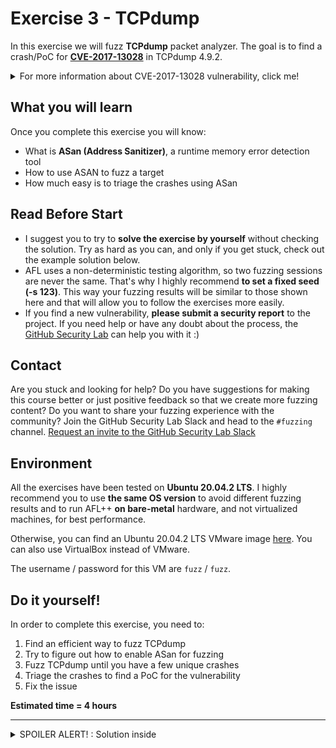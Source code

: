 # Exercise 3 - TCPdump

In this exercise we will fuzz **TCPdump** packet analyzer. The goal is to find a crash/PoC for [**CVE-2017-13028**](https://www.cvedetails.com/cve/CVE-2017-13028/) in TCPdump 4.9.2.

<details>
  <summary>For more information about CVE-2017-13028 vulnerability, click me!</summary>
  --------------------------------------------------------------------------------------------------------
  
**CVE-2017-13028** is an Out-of-bounds Read vulneratibily that can be triggered via a BOOTP packet (Bootstrap Protocol).
  
  An Out-of-bounds Read is a vulnerability that occurs when the program reads data past the end, or before the beginning, of the intended buffer.
  
  As a result, it allows remote attackers to cause a denial of service or possibly obtain potentially sensitive information from process memory.
  
  You can find more information about Out-of-bounds Read vulnerabilities at the following link: https://cwe.mitre.org/data/definitions/125.html
  
</details>

## What you will learn
Once you complete this exercise you will know:
- What is **ASan (Address Sanitizer)**, a runtime memory error detection tool
- How to use ASAN to fuzz a target
- How much easy is to triage the crashes using ASan

## Read Before Start
- I suggest you to try to **solve the exercise by yourself** without checking the solution. Try as hard as you can, and only if you get stuck, check out the example solution below.
- AFL uses a non-deterministic testing algorithm, so two fuzzing sessions are never the same. That's why I highly recommend **to set a fixed seed (-s 123)**. This way your fuzzing results will be similar to those shown here and that will allow you to follow the exercises more easily.  
- If you find a new vulnerability, **please submit a security report** to the project. If you need help or have any doubt about the process, the [GitHub Security Lab](mailto:securitylab.github.com) can help you with it :)

## Contact
Are you stuck and looking for help? Do you have suggestions for making this course better or just positive feedback so that we create more fuzzing content?
Do you want to share your fuzzing experience with the community?
Join the GitHub Security Lab Slack and head to the `#fuzzing` channel. [Request an invite to the GitHub Security Lab Slack](mailto:securitylab-social@github.com?subject=Request%20an%20invite%20to%20the%20GitHub%20Security%20Lab%20Slack)

## Environment

All the exercises have been tested on **Ubuntu 20.04.2 LTS**. I highly recommend you to use **the same OS version** to avoid different fuzzing results and to run AFL++ **on bare-metal** hardware, and not virtualized machines, for best performance.

Otherwise, you can find an Ubuntu 20.04.2 LTS VMware image [here](https://drive.google.com/file/d/1_m1x-SHcm7Muov2mlmbbt8nkrMYp0Q3K/view?usp=sharing). You can also use VirtualBox instead of VMware.

The username / password for this VM are `fuzz` / `fuzz`.

## Do it yourself!
In order to complete this exercise, you need to:
1) Find an efficient way to fuzz TCPdump
2) Try to figure out how to enable ASan for fuzzing
3) Fuzz TCPdump until you have a few unique crashes
4) Triage the crashes to find a PoC for the vulnerability
5) Fix the issue

**Estimated time = 4 hours**

---------------------------------------------------------------------------------------------------------------------------------------------------

<details>
  <summary>SPOILER ALERT! : Solution inside</summary>

### Download and build your target

Let's first get our fuzzing target. Create a new directory for the project you want to fuzz:
```
cd $HOME
mkdir fuzzing_tcpdump && cd fuzzing_tcpdump/
```

Download and uncompress tcpdump-4.9.2.tar.gz
```
wget https://github.com/the-tcpdump-group/tcpdump/archive/refs/tags/tcpdump-4.9.2.tar.gz
tar -xzvf tcpdump-4.9.2.tar.gz
```

We also need to download libpcap, a cross-platform library that is needed by TCPdump. Download and uncompress libpcap-1.8.0.tar.gz:
```
wget https://github.com/the-tcpdump-group/libpcap/archive/refs/tags/libpcap-1.8.0.tar.gz
tar -xzvf libpcap-1.8.0.tar.gz
```

We need to rename ``libpcap-libpcap-1.8.0`` to ``libpcap-1.8.0``. Otherwise, tcpdump doesn't find the ``libpcap.a`` local path:
```
mv libpcap-libpcap-1.8.0/ libpcap-1.8.0
```
  
Build and install libpcap:

```
cd $HOME/fuzzing_tcpdump/libpcap-1.8.0/
./configure --enable-shared=no
make
```

Now, we can build and install tcpdump:
```
cd $HOME/fuzzing_tcpdump/tcpdump-tcpdump-4.9.2/
./configure --prefix="$HOME/fuzzing_tcpdump/install/"
make
make install
```

To test everything is working properly, just type:
```
$HOME/fuzzing_tcpdump/install/sbin/tcpdump -h
```
  
and you should see something like that

![](Images/Image1.png)
  
**Before continuing to the following step, check that your version numbers matches the numbers above**

### Seed corpus creation

You can find a lot of .pcacp examples in the "./tests" folder. You can run these .pcap files with the following command-line:
```
$HOME/fuzzing_tcpdump/install/sbin/tcpdump -vvvvXX -ee -nn -r [.pcap file]
```
  
For example:
```
$HOME/fuzzing_tcpdump/install/sbin/tcpdump -vvvvXX -ee -nn -r ./tests/geneve.pcap
```
  
And the output should look like
![](Images/Image2.png)
  
### AddressSanitizer
  
**AddressSanitizer (ASan)** is a fast memory error detector for C and C++. It was originally developed by Google (Konstantin Serebryany, Derek Bruening, Alexander Potapenko, Dmitry Vyukov) and first released in May 2011.

It consists of a compiler instrumentation module and a run-time library. The tool is capable of finding out-of-bounds accesses to heap, stack, and global objects, as well as use-after-free, double-free and memory leaks bugs.

AddressSanitizer is open source and is integrated with the LLVM compiler tool chain starting from version 3.1. While it was originally developed as a project for LLVM, it has been ported to GCC and it is included into GCC versions >= 4.8

You can find more information about AddressSanitizer at the following [link](https://clang.llvm.org/docs/AddressSanitizer.html).
  
### Build with ASan enabled
  
Now we're going to build tcpdump (and libpcap) with ASAN enabled.

First of all, we're going to clean all previously compiled object files and executables:
```
rm -r $HOME/fuzzing_tcpdump/install
cd $HOME/fuzzing_tcpdump/libpcap-1.8.0/
make clean

cd $HOME/fuzzing_tcpdump/tcpdump-tcpdump-4.9.2/
make clean
```

Now, we set `AFL_USE_ASAN=1` before calling ``configure`` and ``make``:

```
cd $HOME/fuzzing_tcpdump/libpcap-1.8.0/
export LLVM_CONFIG="llvm-config-11"
CC=afl-clang-lto ./configure --enable-shared=no --prefix="$HOME/fuzzing_tcpdump/install/"
AFL_USE_ASAN=1 make

cd $HOME/fuzzing_tcpdump/tcpdump-tcpdump-4.9.2/
AFL_USE_ASAN=1 CC=afl-clang-lto ./configure --prefix="$HOME/fuzzing_tcpdump/install/"
AFL_USE_ASAN=1 make
AFL_USE_ASAN=1 make install
```  

**Afl-clang-lto compilation can take a few minutes to complete**  
  
### Fuzzing time

Now, you can run the fuzzer with the following command:
```
afl-fuzz -m none -i $HOME/fuzzing_tcpdump/tcpdump-tcpdump-4.9.2/tests/ -o $HOME/fuzzing_tcpdump/out/ -s 123 -- $HOME/fuzzing_tcpdump/install/sbin/tcpdump -vvvvXX -ee -nn -r @@
```

**Note: ASAN on 64-bit systems requests a lot of virtual memory. That's why I've set the flag "-m none" that disable memory limits in AFL**
  
After a while, you should have multiple crashes:
  
![](Images/Image3.png)


### Triage
  
To debug a program built with ASan is so much easier than in the previous exercises. All you need to do is to feed the program with the crash file:
  
```
$HOME/fuzzing_tcpdump/install/sbin/tcpdump -vvvvXX -ee -nn -r '/home/antonio/fuzzing_tcpdump/out/default/crashes/id:000000,sig:06,src:002318+001583,time:10357087,op:splice,rep:8'
```

and you will get a nice summary of the crash, including the execution trace:
  
![](Images/Image4.png)  

### Fix the issue

The last step of the exercise is to fix the bug! Rebuild your target after the fix and check that your PoC don't crash the program anymore. This last part is left as exercise for the student.
  
  <details>
  <summary>Solution inside</summary>
   --------------------------------------------------------------------------------------------------
    
  Official fix:
  - https://github.com/the-tcpdump-group/tcpdump/commit/85078eeaf4bf8fcdc14a4e79b516f92b6ab520fc#diff-05f854a9033643de07f0d0059bc5b98f3b314eeb1e2499ea1057e925e6501ae8L381
    
   </details> 

Alternatively, you can download a newer version of TCPdump, and check that both bugs have been fixed.
  
</details>
